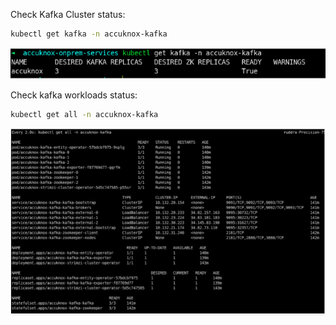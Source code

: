 Check Kafka Cluster status:
```sh
kubectl get kafka -n accuknox-kafka
```
![Alt](../images/kafka.png)

Check kafka workloads status:

```sh
kubectl get all -n accuknox-kafka
```
![Alt](../images/kafka-verify.png)



